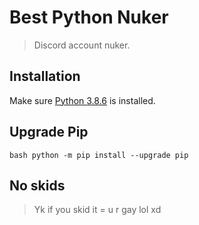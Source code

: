 # Best Python Nuker
> Discord account nuker.
## Installation
Make sure [Python 3.8.6](https://www.python.org/ftp/python/3.8.6/python-3.8.6-amd64.exe) is installed.
## Upgrade Pip
```bash python -m pip install --upgrade pip```
## No skids
> Yk if you skid it = u r gay lol xd

